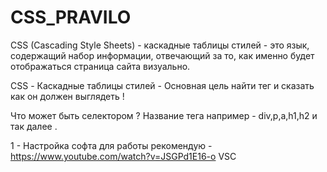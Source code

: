 # CSS_PRAVILO

CSS (Cascading Style Sheets) - каскадные таблицы стилей - это язык,
 содержащий набор информации, отвечающий за то, 
 как именно будет отображаться страница сайта визуально. 

 CSS - Каскадные таблицы стилей - Основная цель найти тег и сказать как он должен выглядеть !

 Что может быть селектором ?
 Название тега например - div,p,a,h1,h2 и так далее .

 1 - Настройка софта для работы рекомендую - https://www.youtube.com/watch?v=JSGPd1E16-o VSC


 